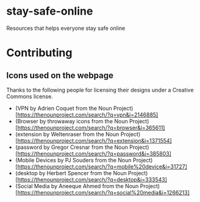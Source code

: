 # stay-safe-online

Resources that helps everyone stay safe online

# Contributing

## Icons used on the webpage

Thanks to the following people for licensing their designs under a Creative Commons license.

- (VPN by Adrien Coquet from the Noun Project)[https://thenounproject.com/search/?q=vpn&i=2146885]
- (Browser by throwaway icons from the Noun Project)[https://thenounproject.com/search/?q=browser&i=365611]
- (extension by Weltenraser from the Noun Project)[https://thenounproject.com/search/?q=extension&i=1371554]
- (password by Gregor Cresnar from the Noun Project)[https://thenounproject.com/search/?q=password&i=385803]
- (Mobile Devices by PJ Souders from the Noun Project)[https://thenounproject.com/search/?q=mobile%20device&i=31727]
- (desktop by Herbert Spencer from the Noun Project)[https://thenounproject.com/search/?q=desktop&i=333543]
- (Social Media by Aneeque Ahmed from the Noun Project)[https://thenounproject.com/search/?q=social%20media&i=1266213]
